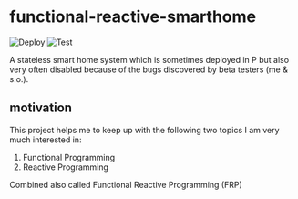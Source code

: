# functional-reactive-smarthome

![Deploy](https://github.com/niecore/functional-reactive-smart-home/workflows/Deploy/badge.svg?branch=master)
![Test](https://github.com/niecore/functional-reactive-smart-home/workflows/Test/badge.svg?branch=master)

A stateless smart home system which is sometimes deployed in P but also very often disabled because of the bugs discovered by beta testers (me & s.o.).

## motivation

This project helps me to keep up with the following two topics I am very much interested in:

1. Functional Programming
2. Reactive Programming

Combined also called Functional Reactive Programming (FRP)




